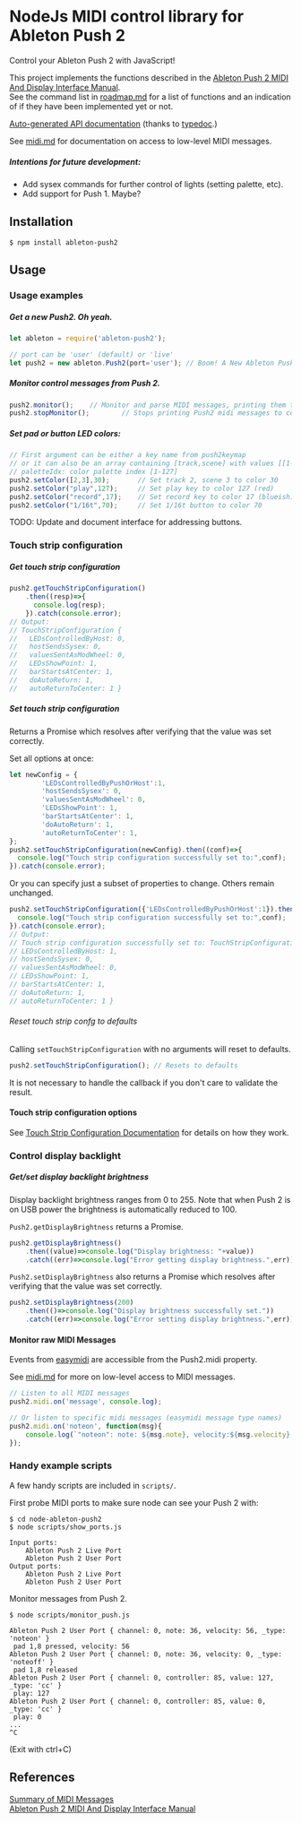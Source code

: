# NodeJs MIDI control library for Ableton Push 2

Control your Ableton Push 2 with JavaScript!  

This project implements the functions described in the [Ableton Push 2 MIDI And Display Interface Manual](https://github.com/Ableton/push-interface/blob/master/doc/AbletonPush2MIDIDisplayInterface.asc).  
See the command list in [roadmap.md](/doc/roadmap.md) for a list of functions and an indication
of if they have been implemented yet or not.

[Auto-generated API documentation](https://samhiatt.github.io/node-ableton-push2/classes/_lib_push2_.push2.html)
(thanks to [typedoc](https://github.com/TypeStrong/typedoc).)

See [midi.md](/doc/midi.md) for documentation on access to low-level MIDI messages.

##### Intentions for future development:
- Add sysex commands for further control of lights (setting palette, etc).
- Add support for Push 1. Maybe?

## Installation

```
$ npm install ableton-push2
```

## Usage

### Usage examples
##### Get a new Push2. Oh yeah.
```javascript
let ableton = require('ableton-push2');

// port can be 'user' (default) or 'live'
let push2 = new ableton.Push2(port='user'); // Boom! A New Ableton Push 2!!
```

##### Monitor control messages from Push 2.
```javascript
push2.monitor(); 	// Monitor and parse MIDI messages, printing them to console.log
push2.stopMonitor(); 		// Stops printing Push2 midi messages to console.
```

##### Set pad or button LED colors:
```javascript
// First argument can be either a key name from push2keymap
// or it can also be an array containing [track,scene] with values [[1-8],[1-8]]
// paletteIdx: color palette index [1-127]
push2.setColor([2,3],30); 		// Set track 2, scene 3 to color 30
push2.setColor("play",127); 	// Set play key to color 127 (red)
push2.setColor("record",17); 	// Set record key to color 17 (blueish)
push2.setColor("1/16t",70); 	// Set 1/16t button to color 70
```
TODO: Update and document interface for addressing buttons.

### Touch strip configuration

##### Get touch strip configuration
```javascript
push2.getTouchStripConfiguration()
	.then((resp)=>{
	  console.log(resp);
	}).catch(console.error);
// Output:
// TouchStripConfiguration {
//   LEDsControlledByHost: 0,
//   hostSendsSysex: 0,
//   valuesSentAsModWheel: 0,
//   LEDsShowPoint: 1,
//   barStartsAtCenter: 1,
//   doAutoReturn: 1,
//   autoReturnToCenter: 1 }
```

##### Set touch strip configuration
Returns a Promise which resolves after verifying that the value was set correctly.  

Set all options at once:
```javascript
let newConfig = {
		'LEDsControlledByPushOrHost':1,
		'hostSendsSysex': 0,
		'valuesSentAsModWheel': 0,
		'LEDsShowPoint': 1,
		'barStartsAtCenter': 1,
		'doAutoReturn': 1,
		'autoReturnToCenter': 1,
};
push2.setTouchStripConfiguration(newConfig).then((conf)=>{
  console.log("Touch strip configuration successfully set to:",conf);
}).catch(console.error);
```
Or you can specify just a subset of properties to change. Others remain unchanged.
```javascript
push2.setTouchStripConfiguration({'LEDsControlledByPushOrHost':1}).then((conf)=>{
  console.log("Touch strip configuration successfully set to:",conf);
}).catch(console.error);
// Output:
// Touch strip configuration successfully set to: TouchStripConfiguration {
// LEDsControlledByHost: 1,
// hostSendsSysex: 0,
// valuesSentAsModWheel: 0,
// LEDsShowPoint: 1,
// barStartsAtCenter: 1,
// doAutoReturn: 1,
// autoReturnToCenter: 1 }
```
###### Reset touch strip confg to defaults
Calling `setTouchStripConfiguration` with no arguments will reset to defaults.
```javascript
push2.setTouchStripConfiguration(); // Resets to defaults
```
It is not necessary to handle the callback if you don't care to validate the result.


#### Touch strip configuration options
 See [Touch Strip Configuration Documentation](/doc/push2_reference.md#touch-strip-configuration) for details on how they work.


### Control display backlight
##### Get/set display backlight brightness
Display backlight brightness ranges from 0 to 255.   Note that when Push 2 is on
USB power the brightness is automatically reduced to 100.  

`Push2.getDisplayBrightness` returns a Promise.
```javascript
push2.getDisplayBrightness()
	.then((value)=>console.log("Display brightness: "+value))
	.catch((err)=>console.log("Error getting display brightness.",err));
```

`Push2.setDisplayBrightness` also returns a Promise which resolves after
verifying that the value was set correctly.
```javascript
push2.setDisplayBrightness(200)
	.then(()=>console.log("Display brightness successfully set."))
	.catch((err)=>console.log("Error setting display brightness.",err));
```

#### Monitor raw MIDI Messages
Events from [easymidi](https://github.com/dinchak/node-easymidi) are accessible from the
Push2.midi property.  

See [midi.md](/doc/midi.md) for more on low-level access to MIDI messages.
```javascript
// Listen to all MIDI messages
push2.midi.on('message', console.log);

// Or listen to specific midi messages (easymidi message type names)
push2.midi.on('noteon', function(msg){
	console.log(`"noteon": note: ${msg.note}, velocity:${msg.velocity}, channel:${msg.channel}`);
});
```

### Handy example scripts
A few handy scripts are included in `scripts/`.

First probe MIDI ports to make sure node can see your Push 2 with:
```
$ cd node-ableton-push2
$ node scripts/show_ports.js

Input ports:
	Ableton Push 2 Live Port
	Ableton Push 2 User Port
Output ports:
	Ableton Push 2 Live Port
	Ableton Push 2 User Port
```

Monitor messages from Push 2.
```
$ node scripts/monitor_push.js

Ableton Push 2 User Port { channel: 0, note: 36, velocity: 56, _type: 'noteon' }
 pad 1,8 pressed, velocity: 56
Ableton Push 2 User Port { channel: 0, note: 36, velocity: 0, _type: 'noteoff' }
 pad 1,8 released
Ableton Push 2 User Port { channel: 0, controller: 85, value: 127, _type: 'cc' }
 play: 127
Ableton Push 2 User Port { channel: 0, controller: 85, value: 0, _type: 'cc' }
 play: 0
...
^C
```  
(Exit with ctrl+C)


## References
[Summary of MIDI Messages](https://www.midi.org/specifications/item/table-1-summary-of-midi-message)  
[Ableton Push 2 MIDI And Display Interface Manual](https://github.com/Ableton/push-interface/blob/master/doc/AbletonPush2MIDIDisplayInterface.asc)  

